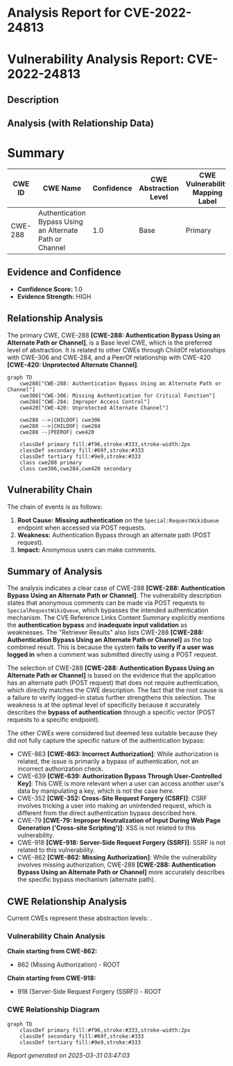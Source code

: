 # Analysis Report for CVE-2022-24813

# Vulnerability Analysis Report: CVE-2022-24813

## Description



## Analysis (with Relationship Data)

# Summary
| CWE ID | CWE Name | Confidence | CWE Abstraction Level | CWE Vulnerability Mapping Label | CWE-Vulnerability Mapping Notes |
|---|---|---|---|---|---|
| CWE-288 | Authentication Bypass Using an Alternate Path or Channel | 1.0 | Base | Primary | Allowed |

## Evidence and Confidence

*   **Confidence Score:** 1.0
*   **Evidence Strength:** HIGH

## Relationship Analysis
The primary CWE, CWE-288 **[CWE-288: Authentication Bypass Using an Alternate Path or Channel]**, is a Base level CWE, which is the preferred level of abstraction. It is related to other CWEs through ChildOf relationships with CWE-306 and CWE-284, and a PeerOf relationship with CWE-420 **[CWE-420: Unprotected Alternate Channel]**.

```mermaid
graph TD
    cwe288["CWE-288: Authentication Bypass Using an Alternate Path or Channel"]
    cwe306["CWE-306: Missing Authentication for Critical Function"]
    cwe284["CWE-284: Improper Access Control"]
    cwe420["CWE-420: Unprotected Alternate Channel"]
    
    cwe288 -->|CHILDOF| cwe306
    cwe288 -->|CHILDOF| cwe284
    cwe288 --|PEEROF| cwe420
    
    classDef primary fill:#f96,stroke:#333,stroke-width:2px
    classDef secondary fill:#69f,stroke:#333
    classDef tertiary fill:#9e9,stroke:#333
    class cwe288 primary
    class cwe306,cwe284,cwe420 secondary
```

## Vulnerability Chain
The chain of events is as follows:
1.  **Root Cause:** **Missing authentication** on the `Special:RequestWikiQueue` endpoint when accessed via POST requests.
2.  **Weakness:** Authentication Bypass through an alternate path (POST request).
3.  **Impact:** Anonymous users can make comments.

## Summary of Analysis
The analysis indicates a clear case of CWE-288 **[CWE-288: Authentication Bypass Using an Alternate Path or Channel]**. The vulnerability description states that anonymous comments can be made via POST requests to `SpecialRequestWikiQueue`, which bypasses the intended authentication mechanism. The CVE Reference Links Content Summary explicitly mentions the **authentication bypass** and **inadequate input validation** as weaknesses. The "Retriever Results" also lists CWE-288 **[CWE-288: Authentication Bypass Using an Alternate Path or Channel]** as the top combined result. This is because the system **fails to verify if a user was logged in** when a comment was submitted directly using a POST request.

The selection of CWE-288 **[CWE-288: Authentication Bypass Using an Alternate Path or Channel]** is based on the evidence that the application has an alternate path (POST request) that does not require authentication, which directly matches the CWE description. The fact that the root cause is a failure to verify logged-in status further strengthens this selection. The weakness is at the optimal level of specificity because it accurately describes the **bypass of authentication** through a specific vector (POST requests to a specific endpoint).

The other CWEs were considered but deemed less suitable because they did not fully capture the specific nature of the authentication bypass:

*   CWE-863 **[CWE-863: Incorrect Authorization]**: While authorization is related, the issue is primarily a bypass of authentication, not an incorrect authorization check.
*   CWE-639 **[CWE-639: Authorization Bypass Through User-Controlled Key]**: This CWE is more relevant when a user can access another user's data by manipulating a key, which is not the case here.
*   CWE-352 **[CWE-352: Cross-Site Request Forgery (CSRF)]**: CSRF involves tricking a user into making an unintended request, which is different from the direct authentication bypass described here.
*   CWE-79 **[CWE-79: Improper Neutralization of Input During Web Page Generation ('Cross-site Scripting')]**: XSS is not related to this vulnerability.
*   CWE-918 **[CWE-918: Server-Side Request Forgery (SSRF)]**: SSRF is not related to this vulnerability.
*   CWE-862 **[CWE-862: Missing Authorization]**: While the vulnerability involves missing authorization, CWE-288 **[CWE-288: Authentication Bypass Using an Alternate Path or Channel]** more accurately describes the specific bypass mechanism (alternate path).


## CWE Relationship Analysis

Current CWEs represent these abstraction levels: .


### Vulnerability Chain Analysis

**Chain starting from CWE-862:**
- 862 (Missing Authorization) - ROOT


**Chain starting from CWE-918:**
- 918 (Server-Side Request Forgery (SSRF)) - ROOT



### CWE Relationship Diagram

```mermaid
graph TD
    classDef primary fill:#f96,stroke:#333,stroke-width:2px
    classDef secondary fill:#69f,stroke:#333
    classDef tertiary fill:#9e9,stroke:#333
```



*Report generated on 2025-03-31 03:47:03*
